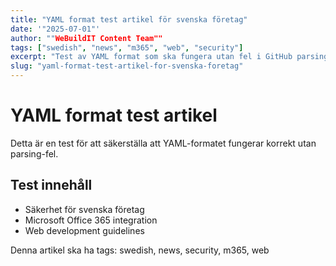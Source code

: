 ```yaml
---
title: "YAML format test artikel för svenska företag"
date: '"2025-07-01"'
author: ""WeBuildIT Content Team""
tags: ["swedish", "news", "m365", "web", "security"]
excerpt: "Test av YAML format som ska fungera utan fel i GitHub parsing."
slug: "yaml-format-test-artikel-for-svenska-foretag"
---
```

# YAML format test artikel

Detta är en test för att säkerställa att YAML-formatet fungerar korrekt utan parsing-fel.

## Test innehåll
- Säkerhet för svenska företag
- Microsoft Office 365 integration
- Web development guidelines

Denna artikel ska ha tags: swedish, news, security, m365, web